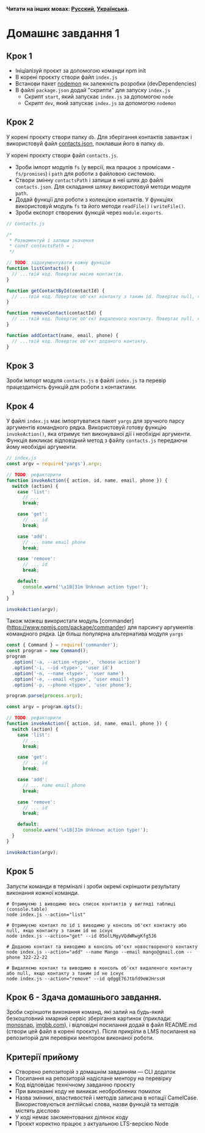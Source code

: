 **Читати на інших мовах: [Русский](README.md), [Українська](README.ua.md).**

# Домашнє завдання 1

## Крок 1

- Ініціалізуй проєкт за допомогою команди npm init
- В корені проєкту створи файл `index.js`
- Встанови пакет [nodemon](https://www.npmjs.com/package/nodemon) як залежність розробки (devDependencies)
- В файлі `package.json` додай "скрипти" для запуску `index.js`
  - Скрипт `start`, який запускає `index.js` за допомогою `node`
  - Скрипт `dev`, який запускає `index.js` за допомогою `nodemon`

## Крок 2

У корені проєкту створи папку `db`. Для зберігання контактів завантаж і використовуй файл [contacts.json](./contacts.json), поклавши його в папку `db`.

У корені проєкту створи файл `contacts.js`.

- Зроби імпорт модулів `fs` (у версії, яка працює з промісами - `fs/promises`) і `path` для роботи з файловою системою.
- Створи змінну `contactsPath` і запиши в неї шлях до файлі `contacts.json`. Для складання шляху використовуй методи модуля `path`.
- Додай функції для роботи з колекцією контактів. У функціях використовуй модуль `fs` та його методи `readFile()` і `writeFile()`.
- Зроби експорт створених функцій через `module.exports`.

```js
// contacts.js

/*
 * Розкоментуй і запиши значення
 * const contactsPath = ;
 */

// TODO: задокументувати кожну функцію
function listContacts() {
  // ...твій код. Повертає масив контактів.
}

function getContactById(contactId) {
  // ...твій код. Повертає об'єкт контакту з таким id. Повертає null, якщо контакт з таким id не знайдений.
}

function removeContact(contactId) {
  // ...твій код. Повертає об'єкт видаленого контакту. Повертає null, якщо контакт з таким id не знайдений.
}

function addContact(name, email, phone) {
  // ...твій код. Повертає об'єкт доданого контакту. 
}
```

## Крок 3

Зроби імпорт модуля `contacts.js` в файлі `index.js` та перевір працездатність функцій для роботи з контактами.

## Крок 4

У файлі `index.js` має імпортуватися пакет `yargs` для зручного парсу аргументів командного рядка. Використовуй готову функцію `invokeAction()`, яка отримує тип виконуваної дії і необхідні аргументи. Функція викликає відповідний метод з файлу `contacts.js` передаючи йому необхідні аргументи.

```js
// index.js
const argv = require('yargs').argv;

// TODO: рефакторити
function invokeAction({ action, id, name, email, phone }) {
  switch (action) {
    case 'list':
      // ...
      break;

    case 'get':
      // ... id
      break;

    case 'add':
      // ... name email phone
      break;

    case 'remove':
      // ... id
      break;

    default:
      console.warn('\x1B[31m Unknown action type!');
  }
}

invokeAction(argv);
```

Також можеш використати модуль [commander] (https://www.npmjs.com/package/commander) для парсингу аргументів командного рядка. Це більш популярна альтернатива модуля `yargs`

```js
const { Command } = require('commander');
const program = new Command();
program
  .option('-a, --action <type>', 'choose action')
  .option('-i, --id <type>', 'user id')
  .option('-n, --name <type>', 'user name')
  .option('-e, --email <type>', 'user email')
  .option('-p, --phone <type>', 'user phone');

program.parse(process.argv);

const argv = program.opts();

// TODO: рефакторити
function invokeAction({ action, id, name, email, phone }) {
  switch (action) {
    case 'list':
      // ...
      break;

    case 'get':
      // ... id
      break;

    case 'add':
      // ... name email phone
      break;

    case 'remove':
      // ... id
      break;

    default:
      console.warn('\x1B[31m Unknown action type!');
  }
}

invokeAction(argv);
```

## Крок 5

Запусти команди в терміналі і зроби окремі скріншоти результату виконання кожної команди.

```shell
# Отримуємо і виводимо весь список контактів у вигляді таблиці (console.table)
node index.js --action="list"

# Отримуємо контакт по id і виводимо у консоль об'єкт контакту або null, якщо контакту з таким id не існує
node index.js --action="get" --id 05olLMgyVQdWRwgKfg5J6

# Додаємо контакт та виводимо в консоль об'єкт новоствореного контакту
node index.js --action="add" --name Mango --email mango@gmail.com --phone 322-22-22

# Видаляємо контакт та виводимо в консоль об'єкт видаленого контакту або null, якщо контакту з таким id не існує
node index.js --action="remove" --id qdggE76Jtbfd9eWJHrssH
```

## Крок 6 - Здача домашнього завдання.

Зроби скріншоти виконання команд, які залий на будь-який безкоштовний хмарний сервіс зберігання картинок (приклади: [monosnap](https://monosnap.com/), [imgbb.com](https://imgbb.com/)), і відповідні посилання додай в файл README.md (створи цей файл в корені проєкту). Після прикріпи в LMS посилання на репозиторій для перевірки ментором виконаної роботи.


## Критерії прийому

- Створено репозиторій з домашнім завданням &mdash; CLI додаток
- Посилання на репозиторій надіслане ментору на перевірку
- Код відповідає технічному завданню проєкту
- При виконанні коду не виникає необроблених помилок
- Назва змінних, властивостей і методів записана в нотації СamelCase. Використовуються англійські слова, назви функцій та методів містять дієслово
- У коді немає закоментованих ділянок коду
- Проєкт коректно працює з актуальною LTS-версією Node
